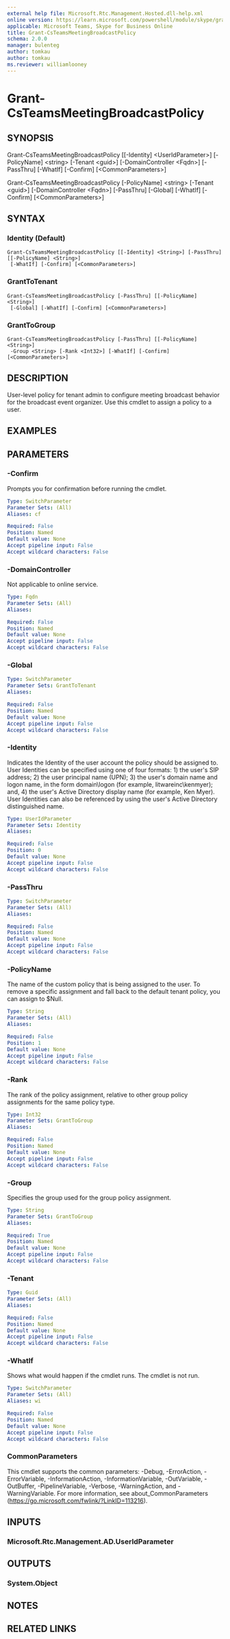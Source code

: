 ```yaml
---
external help file: Microsoft.Rtc.Management.Hosted.dll-help.xml
online version: https://learn.microsoft.com/powershell/module/skype/grant-csteamsmeetingbroadcastpolicy
applicable: Microsoft Teams, Skype for Business Online
title: Grant-CsTeamsMeetingBroadcastPolicy
schema: 2.0.0
manager: bulenteg
author: tomkau
author: tomkau
ms.reviewer: williamlooney
---
```



# Grant-CsTeamsMeetingBroadcastPolicy

## SYNOPSIS
Grant-CsTeamsMeetingBroadcastPolicy \[\[-Identity\] \<UserIdParameter\>\] \[-PolicyName\] \<string\> \[-Tenant \<guid\>\] \[-DomainController \<Fqdn\>\] \[-PassThru\] \[-WhatIf\] \[-Confirm\] \[\<CommonParameters\>\]

Grant-CsTeamsMeetingBroadcastPolicy \[-PolicyName\] \<string\> \[-Tenant \<guid\>\] \[-DomainController \<Fqdn\>\] \[-PassThru\] \[-Global\] \[-WhatIf\] \[-Confirm\] \[\<CommonParameters\>\]

## SYNTAX

### Identity (Default)
```
Grant-CsTeamsMeetingBroadcastPolicy [[-Identity] <String>] [-PassThru] [[-PolicyName] <String>]
 [-WhatIf] [-Confirm] [<CommonParameters>]
```

### GrantToTenant
```
Grant-CsTeamsMeetingBroadcastPolicy [-PassThru] [[-PolicyName] <String>]
 [-Global] [-WhatIf] [-Confirm] [<CommonParameters>]
```

### GrantToGroup
```
Grant-CsTeamsMeetingBroadcastPolicy [-PassThru] [[-PolicyName] <String>]
 -Group <String> [-Rank <Int32>] [-WhatIf] [-Confirm] [<CommonParameters>]
```

## DESCRIPTION
User-level policy for tenant admin to configure meeting broadcast behavior for the broadcast event organizer.  Use this cmdlet to assign a policy to a user.

## EXAMPLES


## PARAMETERS

### -Confirm
Prompts you for confirmation before running the cmdlet.

```yaml
Type: SwitchParameter
Parameter Sets: (All)
Aliases: cf

Required: False
Position: Named
Default value: None
Accept pipeline input: False
Accept wildcard characters: False
```

### -DomainController
Not applicable to online service. 

```yaml
Type: Fqdn
Parameter Sets: (All)
Aliases:

Required: False
Position: Named
Default value: None
Accept pipeline input: False
Accept wildcard characters: False
```

### -Global

```yaml
Type: SwitchParameter
Parameter Sets: GrantToTenant
Aliases:

Required: False
Position: Named
Default value: None
Accept pipeline input: False
Accept wildcard characters: False
```

### -Identity
Indicates the Identity of the user account the policy should be assigned to. User Identities can be specified using one of four formats: 1) the user's SIP address; 2) the user principal name (UPN); 3) the user's domain name and logon name, in the form domain\logon (for example, litwareinc\kenmyer); and, 4) the user's Active Directory display name (for example, Ken Myer). User Identities can also be referenced by using the user's Active Directory distinguished name.

```yaml
Type: UserIdParameter
Parameter Sets: Identity
Aliases:

Required: False
Position: 0
Default value: None
Accept pipeline input: False
Accept wildcard characters: False
```

### -PassThru

```yaml
Type: SwitchParameter
Parameter Sets: (All)
Aliases:

Required: False
Position: Named
Default value: None
Accept pipeline input: False
Accept wildcard characters: False
```

### -PolicyName
The name of the custom policy that is being assigned to the user. To remove a specific assignment and fall back to the default tenant policy, you can assign to $Null.

```yaml
Type: String
Parameter Sets: (All)
Aliases:

Required: False
Position: 1
Default value: None
Accept pipeline input: False
Accept wildcard characters: False
```

### -Rank
The rank of the policy assignment, relative to other group policy assignments for the same policy type.

```yaml
Type: Int32
Parameter Sets: GrantToGroup
Aliases:

Required: False
Position: Named
Default value: None
Accept pipeline input: False
Accept wildcard characters: False
```

### -Group
Specifies the group used for the group policy assignment.

```yaml
Type: String
Parameter Sets: GrantToGroup
Aliases:

Required: True
Position: Named
Default value: None
Accept pipeline input: False
Accept wildcard characters: False
```

### -Tenant

```yaml
Type: Guid
Parameter Sets: (All)
Aliases:

Required: False
Position: Named
Default value: None
Accept pipeline input: False
Accept wildcard characters: False
```

### -WhatIf
Shows what would happen if the cmdlet runs.
The cmdlet is not run.

```yaml
Type: SwitchParameter
Parameter Sets: (All)
Aliases: wi

Required: False
Position: Named
Default value: None
Accept pipeline input: False
Accept wildcard characters: False
```

### CommonParameters
This cmdlet supports the common parameters: -Debug, -ErrorAction, -ErrorVariable, -InformationAction, -InformationVariable, -OutVariable, -OutBuffer, -PipelineVariable, -Verbose, -WarningAction, and -WarningVariable.
For more information, see about_CommonParameters (https://go.microsoft.com/fwlink/?LinkID=113216).

## INPUTS

### Microsoft.Rtc.Management.AD.UserIdParameter
## OUTPUTS

### System.Object
## NOTES

## RELATED LINKS
